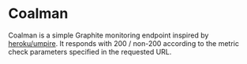Coalman
=======

Coalman is a simple Graphite monitoring endpoint inspired by [heroku/umpire](https://github.com/heroku/umpire). It responds with 200 / non-200 according to the metric check parameters specified in the requested URL.
